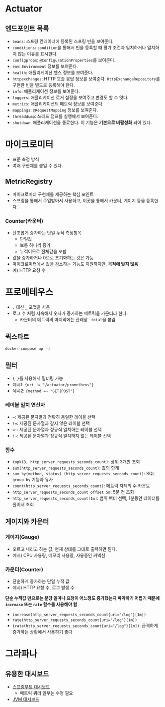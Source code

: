 # Actuator

## 엔드포인트 목록
- `beans`: 스프링 컨테이너에 등록된 스프링 빈을 보여준다.
- `conditions`: `condition`을 통해서 빈을 등록할 때 평가 조건과 일치하거나 일치하지 않는 이유를 표시한다.
- `configprops`: `@ConfigurationProperties`를 보여준다.
- `env`: `Environment` 정보를 보여준다.
- `health`: 애플리케이션 헬스 정보를 보여준다.
- `httpexchanges`: HTTP 호출 응답 정보를 보여준다. `HttpExchangeRepository`를 구현한 빈을 별도로 등록해야 한다.
- `info`: 애플리케이션 정보를 보여준다. 
- `loggers`: 애플리케이션 로거 설정을 보여주고 변경도 할 수 잇다.
- `metrics`: 애플리케이션의 메트릭 정보를 보여준다.
- `mappings`: `@RequestMapping` 정보를 보여준다.
- `threaddump`: 쓰레드 덤프를 실행해서 보여준다.
- `shutdown`: 애플리케이션을 종료한다. 이 기능은 **기본으로 비활성화** 되어 있다.

# 마이크로미터
- 표준 측정 방식
- 여러 구현체를 붙일 수 있다.
## MetricRegistry
- 마이크로미터 구현체를 제공하는 핵심 포인트
- 스프링을 통해서 주입받아서 사용하고, 이곳을 통해서 카운터, 게이지 등을 등록한다.
### Counter(카운터)
- 단조롭게 증가하는 단일 누적 측정항목
  - 단일값
  - 보통 하나씩 증가
  - 누적이므로 전체값을 포함
- 값을 증가하거나 0으로 초기화하는 것은 가능
- 마이크로미터에서 값을 감소하는 기능도 지원하지만, **목적에 맞지 않음**
- 예) HTTP 요청 수

# 프로메테우스
- `.` 대신 `_` 포맷을 사용
- 로그 수 처럼 지속해서 숫자가 증가하는 메트릭을 카운터라 한다.
  - 카운터의 메트릭의 마지막에는 관례상 `_total`을 붙임
## 퀵스타트
```bash
docker-compose up -d
```

## 필터
- `{ }`를 사용해서 필터링 가능
 - 예시1: `{uri != "/actuator/prometheus"}` 
 - 예시2: `{method =~ "GET|POST"}`
### 레이블 일치 연산자
- `=`: 제공된 문자열과 정확히 동일한 레이블 선택
- `!=`: 제공된 문자열과 같지 않은 레이블 선택
- `=~`: 제공된 문자열과 정규식 일치하는 레이블 선택
- `!~`: 제공된 문자열과 정규식 일치하지 않는 레이블 선택
### 함수
- `topk(3, http_server_requests_seconds_count)`: 상위 3개만 조회 
- `sum(http_server_requests_seconds_count)`: 값의 합계
- `sum by(method, status) (http_server_requests_seconds_count)`: SQL `group by` 기능과 유사
- `count(http_server_requests_seconds_count)`: 메트릭 자체의 수 카운트 
- `http_server_requests_seconds_count offset 5m`: 5분 전 조회 
- `http_server_requests_seconds_count[1m]`: 범위 벡터 선택, 1분동안 데이터를 풀어서 조회 

## 게이지와 카운터
### 게이지(Gauge)
- 오르고 내리고 하는 값, 현재 상태를 그대로 출력하면 된다.
- 예시) CPU 사용량, 메모리 사용량, 사용중인 커넥션
### 카운터(Counter)
- 단순하게 증가하는 단일 누적 값
- 예시) HTTP 요청 수, 로그 발생 수

**단순 누적값 만으로는 분당 얼마나 요청이 어느정도 증가했는지 파악하기 어렵기 때문에 `increase` 또는 `rate` 함수를 사용해야 함**

- `increase(http_server_requests_seconds_count{uri="/log"}[1m])`
- `rate(http_server_requests_seconds_count{uri="/log"}[1m])`
- `irate(http_server_requests_seconds_count{uri="/log"}[1m])`: 급격하게 증가하는 상황에서 사용하기 좋다

# 그라파나
## 유용한 대시보드
- [스프링부트 대시보드](https://grafana.com/grafana/dashboards/11378-justai-system-monitor/)
  - 메트릭 쿼리 일부는 수정 필요
- [JVM 대시보드](https://grafana.com/grafana/dashboards/4701-jvm-micrometer/)
